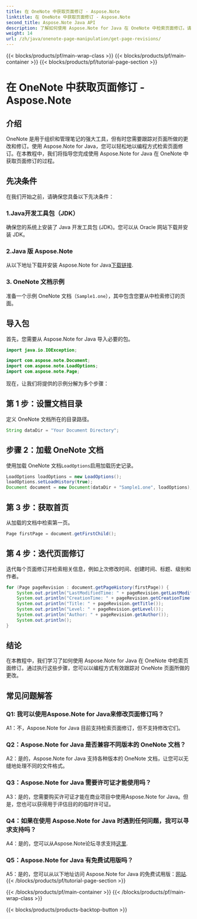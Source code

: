 ```yaml
---
title: 在 OneNote 中获取页面修订 - Aspose.Note
linktitle: 在 OneNote 中获取页面修订 - Aspose.Note
second_title: Aspose.Note Java API
description: 了解如何使用 Aspose.Note for Java 在 OneNote 中检索页面修订。请遵循我们的分步指南，以有效跟踪更改。
weight: 14
url: /zh/java/onenote-page-manipulation/get-page-revisions/
---
```


{{< blocks/products/pf/main-wrap-class >}}
{{< blocks/products/pf/main-container >}}
{{< blocks/products/pf/tutorial-page-section >}}

# 在 OneNote 中获取页面修订 - Aspose.Note

## 介绍

OneNote 是用于组织和管理笔记的强大工具，但有时您需要跟踪对页面所做的更改和修订。使用 Aspose.Note for Java，您可以轻松地以编程方式检索页面修订。在本教程中，我们将指导您完成使用 Aspose.Note for Java 在 OneNote 中获取页面修订的过程。

## 先决条件

在我们开始之前，请确保您具备以下先决条件：

### 1.Java开发工具包（JDK）

确保您的系统上安装了 Java 开发工具包 (JDK)。您可以从 Oracle 网站下载并安装 JDK。

### 2.Java 版 Aspose.Note

从以下地址下载并安装 Aspose.Note for Java[下载链接](https://releases.aspose.com/note/java/).

### 3. OneNote 文档示例

准备一个示例 OneNote 文档（`Sample1.one`），其中包含您要从中检索修订的页面。

## 导入包

首先，您需要从 Aspose.Note for Java 导入必要的包。

```java
import java.io.IOException;

import com.aspose.note.Document;
import com.aspose.note.LoadOptions;
import com.aspose.note.Page;
```

现在，让我们将提供的示例分解为多个步骤：

## 第 1 步：设置文档目录

定义 OneNote 文档所在的目录路径。

```java
String dataDir = "Your Document Directory";
```

## 步骤 2：加载 OneNote 文档

使用加载 OneNote 文档`LoadOptions`启用加载历史记录。

```java
LoadOptions loadOptions = new LoadOptions();
loadOptions.setLoadHistory(true);
Document document = new Document(dataDir + "Sample1.one", loadOptions);
```

## 第 3 步：获取首页

从加载的文档中检索第一页。

```java
Page firstPage = document.getFirstChild();
```

## 第 4 步：迭代页面修订

迭代每个页面修订并检索相关信息，例如上次修改时间、创建时间、标题、级别和作者。

```java
for (Page pageRevision : document.getPageHistory(firstPage)) {
    System.out.println("LastModifiedTime: " + pageRevision.getLastModifiedTime());
    System.out.println("CreationTime: " + pageRevision.getCreationTime());
    System.out.println("Title: " + pageRevision.getTitle());
    System.out.println("Level: " + pageRevision.getLevel());
    System.out.println("Author: " + pageRevision.getAuthor());
    System.out.println();
}
```

## 结论

在本教程中，我们学习了如何使用 Aspose.Note for Java 在 OneNote 中检索页面修订。通过执行这些步骤，您可以以编程方式有效跟踪对 OneNote 页面所做的更改。

## 常见问题解答

### Q1: 我可以使用Aspose.Note for Java来修改页面修订吗？

A1：不，Aspose.Note for Java 目前支持检索页面修订，但不支持修改它们。

### Q2：Aspose.Note for Java 是否兼容不同版本的 OneNote 文档？

A2：是的，Aspose.Note for Java 支持各种版本的 OneNote 文档，让您可以无缝地处理不同的文件格式。

### Q3：Aspose.Note for Java 需要许可证才能使用吗？

A3：是的，您需要购买许可证才能在商业项目中使用Aspose.Note for Java。但是，您也可以获得用于评估目的的临时许可证。

### Q4：如果在使用 Aspose.Note for Java 时遇到任何问题，我可以寻求支持吗？

 A4：是的，您可以从Aspose.Note论坛寻求支持[这里](https://forum.aspose.com/c/note/28).

### Q5：Aspose.Note for Java 有免费试用版吗？

A5：是的，您可以从以下地址访问 Aspose.Note for Java 的免费试用版：[网站](https://releases.aspose.com/).
{{< /blocks/products/pf/tutorial-page-section >}}

{{< /blocks/products/pf/main-container >}}
{{< /blocks/products/pf/main-wrap-class >}}

{{< blocks/products/products-backtop-button >}}
